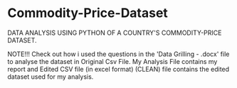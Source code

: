 # Commodity-Price-Dataset
DATA ANALYSIS USING PYTHON OF A COUNTRY'S COMMODITY-PRICE DATASET.

NOTE!!!
Check out how i used the questions in the 'Data Grilling - .docx' file to analyse the dataset in Original Csv File.
My Analysis File contains my report and Edited CSV file (in excel format) (CLEAN) file contains the edited dataset used for my analysis. 
